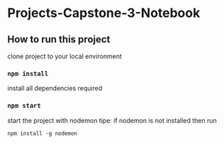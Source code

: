 # Projects-Capstone-3-Notebook

## How to run this project

clone project to your local environment

### `npm install`

install all dependencies required

### `npm start`

start the project with nodemon
tipe: if nodemon is not installed then run

`npm install -g nodemon`

